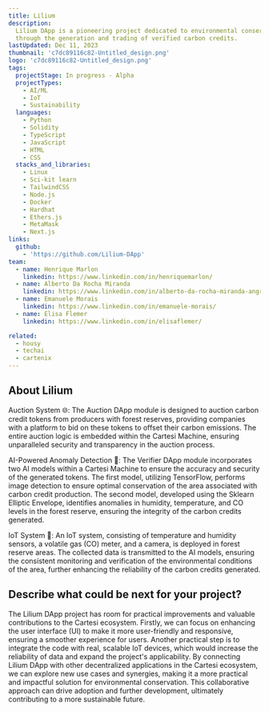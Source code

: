 ```yaml
---
title: Lilium
description:
  Lilium DApp is a pioneering project dedicated to environmental conservation
  through the generation and trading of verified carbon credits.
lastUpdated: Dec 11, 2023
thumbnail: 'c7dc89116c82-Untitled_design.png'
logo: 'c7dc89116c82-Untitled_design.png'
tags:
  projectStage: In progress - Alpha
  projectTypes:
    - AI/ML
    - IoT
    - Sustainability
  languages:
    - Python
    - Solidity
    - TypeScript
    - JavaScript
    - HTML
    - CSS
  stacks_and_libraries:
    - Linux
    - Sci-kit learn
    - TailwindCSS
    - Node.js
    - Docker
    - Hardhat
    - Ethers.js
    - MetaMask
    - Next.js
links:
  github:
    - 'https://github.com/Lilium-DApp'
team:
  - name: Henrique Marlon
    linkedin: https://www.linkedin.com/in/henriquemarlon/
  - name: Alberto Da Rocha Miranda
    linkedin: https://www.linkedin.com/in/alberto-da-rocha-miranda-angrysine/
  - name: Emanuele Morais
    linkedin: https://www.linkedin.com/in/emanuele-morais/
  - name: Elisa Flemer
    linkedin: https://www.linkedin.com/in/elisaflemer/

related:
  - housy
  - techai
  - cartenix
---
```


## About Lilium

Auction System 🌐: The Auction DApp module is designed to auction carbon credit
tokens from producers with forest reserves, providing companies with a platform
to bid on these tokens to offset their carbon emissions. The entire auction
logic is embedded within the Cartesi Machine, ensuring unparalleled security and
transparency in the auction process.

AI-Powered Anomaly Detection 🤖: The Verifier DApp module incorporates two AI
models within a Cartesi Machine to ensure the accuracy and security of the
generated tokens. The first model, utilizing TensorFlow, performs image
detection to ensure optimal conservation of the area associated with carbon
credit production. The second model, developed using the Sklearn Elliptic
Envelope, identifies anomalies in humidity, temperature, and CO levels in the
forest reserve, ensuring the integrity of the carbon credits generated.

IoT System 📡: An IoT system, consisting of temperature and humidity sensors, a
volatile gas (CO) meter, and a camera, is deployed in forest reserve areas. The
collected data is transmitted to the AI models, ensuring the consistent
monitoring and verification of the environmental conditions of the area, further
enhancing the reliability of the carbon credits generated.

## Describe what could be next for your project?

The Lilium DApp project has room for practical improvements and valuable
contributions to the Cartesi ecosystem. Firstly, we can focus on enhancing the
user interface (UI) to make it more user-friendly and responsive, ensuring a
smoother experience for users. Another practical step is to integrate the code
with real, scalable IoT devices, which would increase the reliability of data
and expand the project's applicability. By connecting Lilium DApp with other
decentralized applications in the Cartesi ecosystem, we can explore new use
cases and synergies, making it a more practical and impactful solution for
environmental conservation. This collaborative approach can drive adoption and
further development, ultimately contributing to a more sustainable future.
